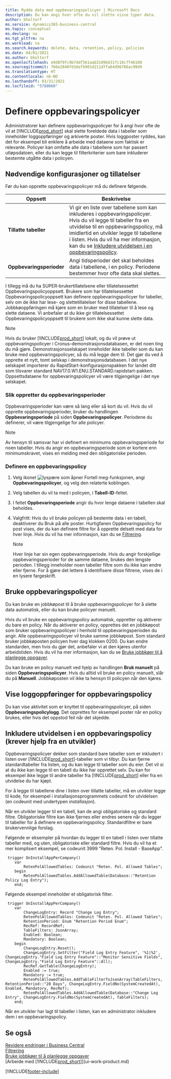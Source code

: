 ```yaml
---
title: Rydde data med oppbevaringspolicyer | Microsoft Docs
description: Du kan angi hvor ofte du vil slette visse typer data.
author: bholtorf
ms.service: dynamics365-business-central
ms.topic: conceptual
ms.devlang: na
ms.tgt_pltfrm: na
ms.workload: na
ms.search.keywords: delete, data, retention, policy, policies
ms.date: 04/01/2021
ms.author: bholtorf
ms.openlocfilehash: e9d8f9fc9b74df561aab3109b631fc10c7f46108
ms.sourcegitcommit: 766e2840fd16efb901d211d7fa64d96766ac99d9
ms.translationtype: HT
ms.contentlocale: nb-NO
ms.lasthandoff: 03/31/2021
ms.locfileid: "5780060"
---
```

# <a name="define-retention-policies"></a>Definere oppbevaringspolicyer
Administratorer kan definere oppbevaringspolicyer for å angi hvor ofte de vil at [!INCLUDE[prod_short](includes/prod_short.md)] skal slette foreldede data i tabeller som inneholder loggoppføringer og arkiverte poster. Hvis loggposter ryddes, kan det for eksempel bli enklere å arbeide med dataene som faktisk er relevante. Policyer kan omfatte alle data i tabellene som har passert utløpsdatoen, eller du kan legge til filterkriterier som bare inkluderer bestemte utgåtte data i policyen. 

## <a name="required-setups-and-permissions"></a>Nødvendige konfigurasjoner og tillatelser
Før du kan opprette oppbevaringspolicyer må du definere følgende.

|Oppsett  |Beskrivelse  |
|---------|---------|
|**Tillatte tabeller**     |Vi gir en liste over tabellene som kan inkluderes i oppbevaringspolicyer. Hvis du vil legge til tabeller fra en utvidelse til en oppbevaringspolicy, må imidlertid en utvikler legge til tabellene i listen. Hvis du vil ha mer informasjon, kan du se [Inkludere utvidelsen i en oppbevaringspolicy](admin-data-retention-policies.md#including-your-extension-in-a-retention-policy-requires-help-from-a-developer).          |
|**Oppbevaringsperioder**     |Angi tidsperioder det skal beholdes data i tabellene, i en policy. Periodene bestemmer hvor ofte data skal slettes.         |

I tillegg må du ha SUPER-brukertillatelsene eller tillatelsessettet Oppbevaringspolicyoppsett. Brukere som har tillatelsessettet Oppbevaringspolicyoppsett kan definere oppbevaringspolicyer for tabeller, selv om de ikke har lese- og slettetillatelser for disse tabellene. Jobbkøoppføringen må kjøre som en bruker med tillatelser til å lese og slette dataene. Vi anbefaler at du ikke gir tillatelsessettet Oppbevaringspolicyoppsett til brukere som ikke skal kunne slette data.

> [!NOTE]
> Hvis du bruker [!INCLUDE[prod_short](includes/prod_short.md)] lokalt, og du vil prøve ut oppbevaringspolicyer i Cronus-demonstrasjonsdatabasen, er det noen ting du må gjøre. Demonstrasjonsselskapet inneholder ikke tabeller som du kan bruke med oppbevaringspolicyer, så du må legge dem til. Det gjør du ved å opprette et nytt, tomt selskap i demonstrasjonsdatabasen. I det nye selskapet importerer du RapidStart-konfigurasjonspakken for landet ditt som tilsvarer standard NAV17.0.W1.ENU.STANDARD.rapidstart-pakken. Oppsettsdataene for oppbevaringspolicyer vil være tilgjengelige i det nye selskapet.

### <a name="to-create-retention-periods"></a>Slik oppretter du oppbevaringsperioder
Oppbevaringsperioder kan være så lang eller så kort du vil. Hvis du vil opprette oppbevaringsperioder, bruker du handlingen **Oppbevaringsperiode** på siden **Oppbevaringspolicyer**. Periodene du definerer, vil være tilgjengelige for alle policyer.

> [!NOTE]
> Av hensyn til samsvar har vi definert en minimums oppbevaringsperiode for noen tabeller. Hvis du angir en oppbevaringsperiode som er kortere enn minimumskravet, vises en melding med den obligatoriske perioden.

### <a name="set-up-a-retention-policy"></a>Definere en oppbevaringspolicy
1. Velg ikonet ![lyspære som åpner Fortell meg-funksjonen](media/ui-search/search_small.png "Fortell hva du vil gjøre"), angi **Oppbevaringspolicyer**, og velg den relaterte koblingen.
2. Velg tabellen du vil ta med i policyen, i **Tabell-ID**-feltet.
3. I feltet **Oppbevaringsperiode** angir du hvor lenge dataene i tabellen skal beholdes.
4. Valgfritt: Hvis du vil bruke policyen på bestemte data i en tabell, deaktiverer du Bruk på alle poster. Hurtigfanen Oppbevaringspolicy for post vises, der du kan definere filtre for å opprette delsett med data for hver linje. Hvis du vil ha mer informasjon, kan du se [Filtrering](ui-enter-criteria-filters.md#filtering).

   > [!NOTE]
   > Hver linje har sin egen oppbevaringsperiode. Hvis du angir forskjellige oppbevaringsperioder for de samme dataene, brukes den lengste perioden. I tillegg inneholder noen tabeller filtre som du ikke kan endre eller fjerne. For å gjøre det lettere å identifisere disse filtrene, vises de i en lysere fargeskrift.

## <a name="applying-retention-policies"></a>Bruke oppbevaringspolicyer
Du kan bruke en jobbkøpost til å bruke oppbevaringspolicyer for å slette data automatisk, eller du kan bruke policyer manuelt.

Hvis du vil bruke en oppbevaringspolicy automatisk, oppretter og aktiverer du bare en policy. Når du aktiverer en policy, opprettes det en jobbkøpost som bruker oppbevaringspolicyer i henhold til oppbevaringsperioden du angir. Alle oppbevaringspolicyer vil bruke samme jobbkøpost. Som standard bruker jobbkøposten policyen hver dag klokken 0200. Du kan endre standarden, men hvis du gjør det, anbefaler vi at den kjøres utenfor arbeidstiden. Hvis du vil ha mer informasjon, kan du se [Bruke jobbkøer til å planlegge oppgaver](admin-job-queues-schedule-tasks.md). 

Du kan bruke en policy manuelt ved hjelp av handlingen **Bruk manuelt** på siden **Oppbevaringspolicyer**. Hvis du alltid vil bruke en policy manuelt, slår du på **Manuell**. Jobbkøposten vil ikke ta hensyn til policyen når den kjøres.

## <a name="viewing-retention-policy-log-entries"></a>Vise loggoppføringer for oppbevaringspolicy
Du kan vise aktivitet som er knyttet til oppbevaringspolicyer, på siden **Oppbevaringspolicylogg**. Det opprettes for eksempel poster når en policy brukes, eller hvis det oppstod feil når det skjedde. 

## <a name="including-your-extension-in-a-retention-policy-requires-help-from-a-developer"></a>Inkludere utvidelsen i en oppbevaringspolicy (krever hjelp fra en utvikler)
Oppbevaringspolicyer dekker som standard bare tabeller som er inkludert i listen over [!INCLUDE[prod_short](includes/prod_short.md)]-tabeller som vi tilbyr. Du kan fjerne standardtabeller fra listen, og du kan legge til tabeller som du eier. Det vil si at du ikke kan legge til en tabell du ikke har opprettet selv. Du kan for eksempel ikke legge til andre tabeller fra [!INCLUDE[prod_short](includes/prod_short.md)] eller fra en utvidelse du har kjøpt.

For å legge til tabellene dine i listen over tillatte tabeller, må en utvikler legge til kode, for eksempel i installasjonsprogrammets codeunit for utvidelsen (en codeunit med undertypen *installasjon*). 

Når en utvikler legger til en tabell, kan de angi obligatoriske og standard filtre. Obligatoriske filtre kan ikke fjernes eller endres senere når du legger til tabeller for å definere en oppbevaringspolicy. Standardfiltre er bare brukervennlige forslag.

Følgende er eksempler på hvordan du legger til en tabell i listen over tillatte tabeller med, og uten, obligatoriske eller standard filtre. Hvis du vil ha et mer komplisert eksempel, se codeunit 3999 "Reten. Pol. Install - BaseApp". 

```
 trigger OnInstallAppPerCompany()
    var
        RetenPolAllowedTables: Codeunit "Reten. Pol. Allowed Tables";
    begin
        RetenPolAllowedTables.AddAllowedTable(Database::"Retention Policy Log Entry");
    end;
```

Følgende eksempel inneholder et obligatorisk filter.

```
 trigger OnInstallAppPerCompany()
    var
        ChangeLogEntry: Record "Change Log Entry";
        RetenPolAllowedTables: Codeunit "Reten. Pol. Allowed Tables";
        RetentionPeriod: Enum "Retention Period Enum";
        RecRef: RecordRef;
        TableFilters: JsonArray;
        Enabled: Boolean;
        Mandatory: Boolean;
    begin
        ChangeLogEntry.Reset();
        ChangeLogEntry.SetFilter("Field Log Entry Feature", '%1|%2', ChangeLogEntry."Field Log Entry Feature"::"Monitor Sensitive Fields", ChangeLogEntry."Field Log Entry Feature"::All);
        RecRef.GetTable(ChangeLogEntry);
        Enabled := true;
        Mandatory := true;
        RetenPolAllowedTables.AddTableFilterToJsonArray(TableFilters, RetentionPeriod::"28 Days", ChangeLogEntry.FieldNo(SystemCreatedAt), Enabled, Mandatory, RecRef);
        RetenPolAllowedTables.AddAllowedTable(Database::"Change Log Entry", ChangeLogEntry.FieldNo(SystemCreatedAt), TableFilters);
    end;
```
Når en utvikler har lagt til tabeller i listen, kan en administrator inkludere dem i en oppbevaringspolicy. 

## <a name="see-also"></a>Se også
[Revidere endringer i Business Central](across-log-changes.md)  
[Filtrering](ui-enter-criteria-filters.md#filtering)  
[Bruke jobbkøer til å planlegge oppgaver](admin-job-queues-schedule-tasks.md)  
[Arbeide med [!INCLUDE[prod_short](includes/prod_short.md)]](ui-work-product.md)  

[!INCLUDE[footer-include](includes/footer-banner.md)]